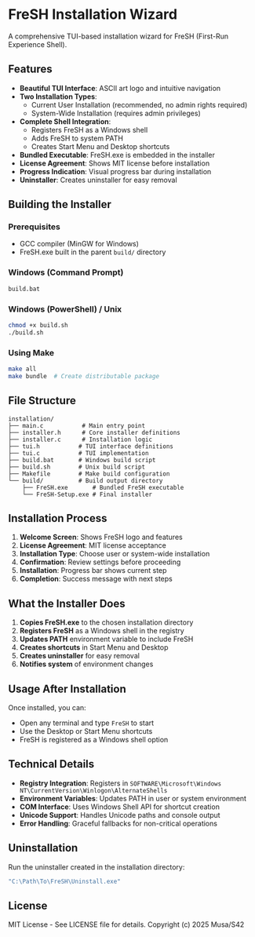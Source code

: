 # FreSH Installation Wizard

A comprehensive TUI-based installation wizard for FreSH (First-Run Experience Shell).

## Features

- **Beautiful TUI Interface**: ASCII art logo and intuitive navigation
- **Two Installation Types**:
  - Current User Installation (recommended, no admin rights required)
  - System-Wide Installation (requires admin privileges)
- **Complete Shell Integration**:
  - Registers FreSH as a Windows shell
  - Adds FreSH to system PATH
  - Creates Start Menu and Desktop shortcuts
- **Bundled Executable**: FreSH.exe is embedded in the installer
- **License Agreement**: Shows MIT license before installation
- **Progress Indication**: Visual progress bar during installation
- **Uninstaller**: Creates uninstaller for easy removal

## Building the Installer

### Prerequisites
- GCC compiler (MinGW for Windows)
- FreSH.exe built in the parent `build/` directory

### Windows (Command Prompt)
```cmd
build.bat
```

### Windows (PowerShell) / Unix
```bash
chmod +x build.sh
./build.sh
```

### Using Make
```bash
make all
make bundle  # Create distributable package
```

## File Structure

```
installation/
├── main.c           # Main entry point
├── installer.h      # Core installer definitions
├── installer.c      # Installation logic
├── tui.h           # TUI interface definitions  
├── tui.c           # TUI implementation
├── build.bat       # Windows build script
├── build.sh        # Unix build script
├── Makefile        # Make build configuration
└── build/          # Build output directory
    ├── FreSH.exe       # Bundled FreSH executable
    └── FreSH-Setup.exe # Final installer
```

## Installation Process

1. **Welcome Screen**: Shows FreSH logo and features
2. **License Agreement**: MIT license acceptance
3. **Installation Type**: Choose user or system-wide installation
4. **Confirmation**: Review settings before proceeding
5. **Installation**: Progress bar shows current step
6. **Completion**: Success message with next steps

## What the Installer Does

1. **Copies FreSH.exe** to the chosen installation directory
2. **Registers FreSH** as a Windows shell in the registry
3. **Updates PATH** environment variable to include FreSH
4. **Creates shortcuts** in Start Menu and Desktop
5. **Creates uninstaller** for easy removal
6. **Notifies system** of environment changes

## Usage After Installation

Once installed, you can:
- Open any terminal and type `FreSH` to start
- Use the Desktop or Start Menu shortcuts
- FreSH is registered as a Windows shell option

## Technical Details

- **Registry Integration**: Registers in `SOFTWARE\Microsoft\Windows NT\CurrentVersion\Winlogon\AlternateShells`
- **Environment Variables**: Updates PATH in user or system environment
- **COM Interface**: Uses Windows Shell API for shortcut creation
- **Unicode Support**: Handles Unicode paths and console output
- **Error Handling**: Graceful fallbacks for non-critical operations

## Uninstallation

Run the uninstaller created in the installation directory:
```cmd
"C:\Path\To\FreSH\Uninstall.exe"
```

## License

MIT License - See LICENSE file for details.
Copyright (c) 2025 Musa/S42
